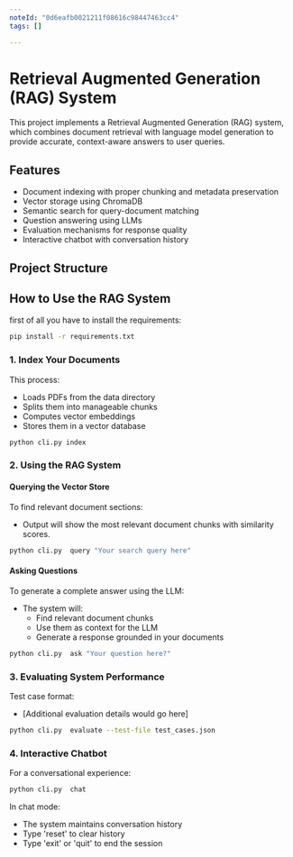 ```yaml
---
noteId: "0d6eafb0021211f08616c98447463cc4"
tags: []

---
```


# Retrieval Augmented Generation (RAG) System

This project implements a Retrieval Augmented Generation (RAG) system, which combines document retrieval with language model generation to provide accurate, context-aware answers to user queries.

## Features

- Document indexing with proper chunking and metadata preservation
- Vector storage using ChromaDB
- Semantic search for query-document matching
- Question answering using LLMs
- Evaluation mechanisms for response quality
- Interactive chatbot with conversation history

## Project Structure

## How to Use the RAG System

first of all you have to install the requirements:

```bash
pip install -r requirements.txt
```

### 1. Index Your Documents

This process:
- Loads PDFs from the data directory
- Splits them into manageable chunks
- Computes vector embeddings
- Stores them in a vector database

```bash
python cli.py index
```

### 2. Using the RAG System

#### Querying the Vector Store
To find relevant document sections:
- Output will show the most relevant document chunks with similarity scores.

```bash
python cli.py  query "Your search query here"
```

#### Asking Questions
To generate a complete answer using the LLM:
- The system will:
  - Find relevant document chunks
  - Use them as context for the LLM
  - Generate a response grounded in your documents

```bash
python cli.py  ask "Your question here?"
```

### 3. Evaluating System Performance
Test case format:
- [Additional evaluation details would go here]

```bash
python cli.py  evaluate --test-file test_cases.json
```

### 4. Interactive Chatbot
For a conversational experience:

```bash
python cli.py  chat
```

In chat mode:
- The system maintains conversation history
- Type 'reset' to clear history
- Type 'exit' or 'quit' to end the session

